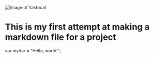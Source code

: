 ![Image of Yaktocat](https://octodex.github.com/images/yaktocat.png)

# This is my first attempt at making a markdown file for a project

var myVar = "Hello, world!";
